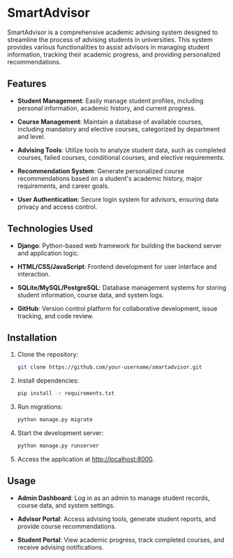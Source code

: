 # SmartAdvisor

SmartAdvisor is a comprehensive academic advising system designed to streamline the process of advising students in universities. This system provides various functionalities to assist advisors in managing student information, tracking their academic progress, and providing personalized recommendations.

## Features

- **Student Management**: Easily manage student profiles, including personal information, academic history, and current progress.
  
- **Course Management**: Maintain a database of available courses, including mandatory and elective courses, categorized by department and level.

- **Advising Tools**: Utilize tools to analyze student data, such as completed courses, failed courses, conditional courses, and elective requirements.

- **Recommendation System**: Generate personalized course recommendations based on a student's academic history, major requirements, and career goals.

- **User Authentication**: Secure login system for advisors, ensuring data privacy and access control.

## Technologies Used

- **Django**: Python-based web framework for building the backend server and application logic.

- **HTML/CSS/JavaScript**: Frontend development for user interface and interaction.

- **SQLite/MySQL/PostgreSQL**: Database management systems for storing student information, course data, and system logs.

- **GitHub**: Version control platform for collaborative development, issue tracking, and code review.

## Installation

1. Clone the repository:
   ```bash
   git clone https://github.com/your-username/smartadvisor.git
   ```

2. Install dependencies:
   ```bash
   pip install -r requirements.txt
   ```

3. Run migrations:
   ```bash
   python manage.py migrate
   ```

4. Start the development server:
   ```bash
   python manage.py runserver
   ```

5. Access the application at [http://localhost:8000](http://localhost:8000).

## Usage

- **Admin Dashboard**: Log in as an admin to manage student records, course data, and system settings.

- **Advisor Portal**: Access advising tools, generate student reports, and provide course recommendations.

- **Student Portal**: View academic progress, track completed courses, and receive advising notifications.

